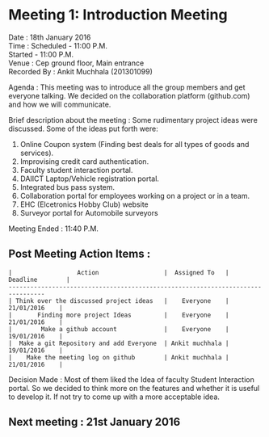 
Meeting 1: Introduction Meeting
===============================

Date : 18th January 2016  
Time : Scheduled - 11:00 P.M.  
       Started   - 11:00 P.M.  
Venue : Cep ground floor, Main entrance  
Recorded By : Ankit Muchhala (201301099)  



Agenda : This meeting was to introduce all the group members and get everyone talking. We decided on the collaboration platform (github.com) and how we will communicate.

Brief description about the meeting : Some rudimentary project ideas were discussed. Some of the ideas put forth were:

1. Online Coupon system (Finding best deals for all types of goods and services).
2. Improvising credit card authentication.
3. Faculty student interaction portal.
4. DAIICT Laptop/Vehicle registration portal.
5. Integrated bus pass system.
6. Collaboration portal for employees working on a project or in a team.
7. EHC (Elcetronics Hobby Club) website
8. Surveyor portal for Automobile surveyors

Meeting Ended :	11:40 P.M.

Post Meeting Action Items :
---------------------------

    |                  Action                  |  Assigned To   |  Deadline        |  
    --------------------------------------------------------------------------------
    | Think over the discussed project ideas   |    Everyone    |    21/01/2016    |  
    |       Finding more project Ideas         |    Everyone    |    21/01/2016    |  
    |        Make a github account             |    Everyone    |    19/01/2016    |  
    |  Make a git Repository and add Everyone  | Ankit muchhala |    19/01/2016    |  
    |    Make the meeting log on github        | Ankit muchhala |    21/01/2016    |  


Decision Made : Most of them liked the Idea of faculty Student Interaction portal. So we decided to think more on the features and whether it is useful to develop it. If not try to come up with a more acceptable idea.

Next meeting : 21st January 2016
--------------------------------
